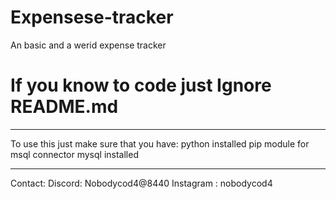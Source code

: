 # Expensese-tracker
An basic and a werid expense tracker


# If you know to code just Ignore README.md

----------------------------------------------------

To use this just make sure that you have:
python installed
pip module for msql connector
mysql installed

----------------------------------------------------

Contact:
Discord: Nobodycod4@8440
Instagram : nobodycod4
